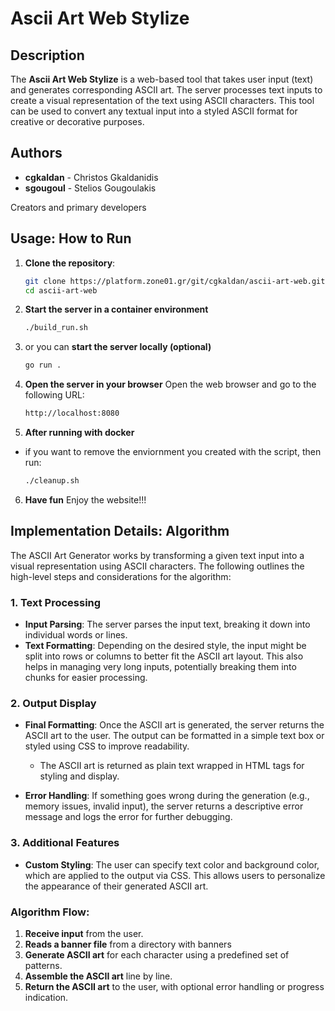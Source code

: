# Ascii Art Web Stylize

## Description
The **Ascii Art Web Stylize** is a web-based tool that takes user input (text) and generates corresponding ASCII art. The server processes text inputs to create a visual representation of the text using ASCII characters. This tool can be used to convert any textual input into a styled ASCII format for creative or decorative purposes.

## Authors
- **cgkaldan** - Christos Gkaldanidis
- **sgougoul** - Stelios Gougoulakis

Creators and primary developers

## Usage: How to Run
1. **Clone the repository**:
    ```bash
    git clone https://platform.zone01.gr/git/cgkaldan/ascii-art-web.git
    cd ascii-art-web

2. **Start the server in a container environment**
    ```bash
    ./build_run.sh

3. or you can **start the server locally (optional)**
    ```bash
    go run .

4. **Open the server in your browser**
    Open the web browser and go to the following URL:
    ```bash
    http://localhost:8080
    
5. **After running with docker**
- if you want to remove the enviornment you created with the script, then run:
    ```bash
    ./cleanup.sh

6. **Have fun**
    Enjoy the website!!!

## Implementation Details: Algorithm

The ASCII Art Generator works by transforming a given text input into a visual representation using ASCII characters. The following outlines the high-level steps and considerations for the algorithm:

### 1. **Text Processing**
   - **Input Parsing**: The server parses the input text, breaking it down into individual words or lines.
   - **Text Formatting**: Depending on the desired style, the input might be split into rows or columns to better fit the ASCII art layout. This also helps in managing very long inputs, potentially breaking them into chunks for easier processing.

### 2. **Output Display**
   - **Final Formatting**: Once the ASCII art is generated, the server returns the ASCII art to the user. The output can be formatted in a simple text box or styled using CSS to improve readability.
     - The ASCII art is returned as plain text wrapped in HTML tags for styling and display.
   
   - **Error Handling**: If something goes wrong during the generation (e.g., memory issues, invalid input), the server returns a descriptive error message and logs the error for further debugging.

### 3. **Additional Features**
   - **Custom Styling**: The user can specify text color and background color, which are applied to the output via CSS. This allows users to personalize the appearance of their generated ASCII art.

### Algorithm Flow:
1. **Receive input** from the user.
2. **Reads a banner file** from a directory with banners
2. **Generate ASCII art** for each character using a predefined set of patterns.
4. **Assemble the ASCII art** line by line.
5. **Return the ASCII art** to the user, with optional error handling or progress indication.